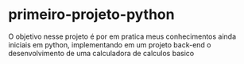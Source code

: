 # primeiro-projeto-python
O objetivo nesse projeto é por em pratica meus conhecimentos ainda iniciais em python, implementando em um projeto back-end o desenvolvimento de uma calculadora de calculos basico  
